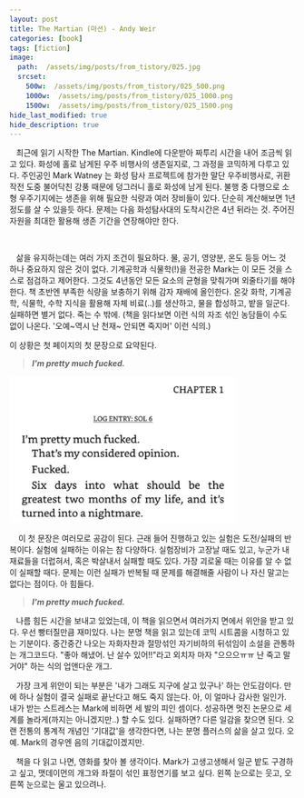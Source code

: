 ```yaml
---
layout: post
title: The Martian (마션) - Andy Weir
categories: [book]
tags: [fiction]
image:
  path:  /assets/img/posts/from_tistory/025.jpg
  srcset:
    500w:  /assets/img/posts/from_tistory/025_500.png
    1000w:  /assets/img/posts/from_tistory/025_1000.png
    1500w:  /assets/img/posts/from_tistory/025_1500.png
hide_last_modified: true
hide_description: true
---
```





  


   최근에 읽기 시작한 The Martian. Kindle에 다운받아 짜투리 시간을 내어 조금씩 읽고 있다. 화성에 홀로 남게된 우주 비행사의 생존일지로, 그 과정을 코믹하게 다루고 있다. 주인공인 Mark Watney 는 화성 탐사 프로젝트에 참가한 말단 우주비행사로, 귀환 작전 도중 불어닥친 강풍 때문에 덩그러니 홀로 화성에 남게 된다. 불행 중 다행으로 소형 우주기지에는 생존을 위해 필요한 식량과 여러 장비들이 있다. 단순히 계산해보면 1년 정도를 살 수 있을듯 하다. 문제는 다음 화성탐사대의 도착시간은 4년 뒤라는 것. 주어진 자원을 최대한 활용해 생존 기간을 연장해야만 한다.

 

   삶을 유지하는데는 여러 가지 조건이 필요하다. 물, 공기, 영양분, 온도 등등 어느 것 하나 중요하지 않은 것이 없다. 기계공학과 식물학(!)을 전공한 Mark는 이 모든 것을 스스로 점검하고 제어한다. 그것도 4년동안 모든 요소의 균형을 맞춰가며 외줄타기를 해야한다. 책 초반엔 부족한 식량을 보충하기 위해 감자 재배에 올인한다. 온갖 화학, 기계공학, 식물학, 수학 지식을 활용해 자체 비료(..)를 생산하고, 물을 합성하고, 밭을 일군다. 실패하면 별거 없다. 죽는 수 밖에. (책을 읽다보면 이런 식의 자조 섞인 농담들이 수도 없이 나온다. '오예~역시 난 천재~ 안되면 죽지머' 이런 식의.)

  


이 상황은 첫 페이지의 첫 문장으로 요약된다.

> ***I'm pretty much fucked.***

![](/assets/img/posts/from_tistory/025_1.jpeg)
  


    이 첫 문장은 여러모로 공감이 된다. 근래 들어 진행하고 있는 실험은 도전/실패의 반복이다. 실험에 실패하는 이유는 참 다양하다. 실험장비가 고장날 때도 있고, 누군가 내 재료들을 더럽혀서, 혹은 박살내서 실패할 때도 있다. 가장 괴로울 때는 이유를 알 수 없이 실패할 때다. 문제는 이런 실패가 반복될 때 문제를 해결해줄 사람이 나 자신 말고는 없다는 점이다. 아 힘들다. 

> ***I'm pretty much fucked.***

  


   나름 힘든 시간을 보내고 있었는데, 이 책을 읽으면서 여러가지 면에서 위안을 받고 있다. 우선 빵터질만큼 재미있다. 나는 분명 책을 읽고 있는데 코믹 시트콤을 시청하고 있는 기분이다. 중간중간 나오는 자화자찬과 절망섞인 자기비하의 뒤섞임이 소설을 관통하는 개그코드다. "좋아 해냈어. 난 살수 있어!!"라고 외치자 마자 "으으으ㅠㅠ 난 죽고 말거야" 하는 식의 업앤다운 개그. 

  


   가장 크게 위안이 되는 부분은 '내가 그래도 지구에 살고 있구나' 하는 안도감이다. 만에 하나 실험이 결국 실패로 끝난다고 해도 죽지 않는다. 아, 이 얼마나 감사한 일인가. 내가 받는 스트레스는 Mark에 비하면 세 발의 피인 셈이다. 성공하면 멋진 논문으로 세계를 놀라게(까지는 아니겠지만..) 할 수도 있다. 실패하면? 다른 일감을 찾으면 된다. 오랜 전통의 통계적 개념인 '기대값'을 생각한다면, 나는 분명 플러스의 삶을 살고 있다. 오예. Mark의 경우엔 음의 기대값이겠지만.

  


   책을 다 읽고 나면, 영화를 찾아 볼 생각이다. Mark가 고생고생해서 일군 밭도 구경하고 싶고, 맷데이먼의 개그와 좌절이 섞인 표정연기를 보고 싶다. 왼쪽 눈으로는 웃고, 오른쪽 눈으로는 울고 있으려나.

  


  


  


  


  


  


  


  


  


  


  


  


  


  


  


  


